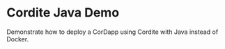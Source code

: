 # Cordite Java Demo

Demonstrate how to deploy a CorDapp using Cordite with Java instead of Docker.

